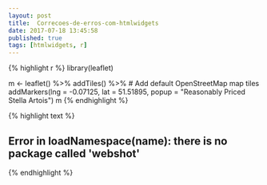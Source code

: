 ```yaml
---
layout: post
title:  Correcoes-de-erros-com-htmlwidgets
date: 2017-07-18 13:45:58
published: true
tags: [htmlwidgets, r]
---
```








{% highlight r %}
library(leaflet)

m <- leaflet() %>%
  addTiles() %>%  # Add default OpenStreetMap map tiles
  addMarkers(lng = -0.07125, lat = 51.51895, 
             popup = "Reasonably Priced Stella Artois")
m
{% endhighlight %}



{% highlight text %}
## Error in loadNamespace(name): there is no package called 'webshot'
{% endhighlight %}


















